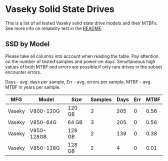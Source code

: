 Vaseky Solid State Drives
=========================

This is a list of all tested Vaseky solid state drive models and their MTBFs. See
more info on reliability test in the [README](https://github.com/bsdhw/SMART).

SSD by Model
------------

Please take all columns into account when reading the table. Pay attention on the
number of tested samples and power-on days. Simultaneous high values of both MTBF
and errors are possible if only rare drives in the subset encounter errors.

Days - avg. days per sample,
Err  - avg. errors per sample,
MTBF - avg. MTBF in years per sample.

| MFG       | Model              | Size   | Samples | Days  | Err   | MTBF |
|-----------|--------------------|--------|---------|-------|-------|------|
| Vaseky    | V800-120G          | 120 GB | 2       | 205   | 0     | 0.56   |
| Vaseky    | V850-64G           | 64 GB  | 3       | 205   | 0     | 0.56   |
| Vaseky    | V850-128GB         | 128 GB | 2       | 139   | 0     | 0.38   |
| Vaseky    | V850-128G          | 128 GB | 2       | 4     | 0     | 0.01   |
